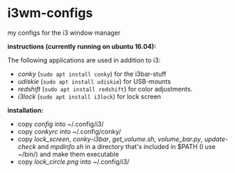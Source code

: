# i3wm-configs
my configs for the i3 window manager

**instructions (currently running on ubuntu 16.04):**

The following applications are used in addition to i3:
  
  * *conky* (`sudo apt install conky`) for the i3bar-stuff
  * *udiskie* (`sudo apt install udiskie`) for USB-mounts
  * *redshift* (`sudo apt install redshift`) for color adjustments.
  * *i3lock* (`sudo apt install i3lock`) for lock screen

**installation:**

  * copy *config* into ~/.config/i3/
  * copy *conkyrc* into ~/.config/conky/
  * copy *lock_screen*, *conky-i3bar*, *get_volume.sh*, *volume_bar.py*, *update-check* and *mpdinfo.sh* in a directory that's included in $PATH (I use ~/bin/) and make them executable
  * copy *lock_circle.png* into ~/.config/i3/

